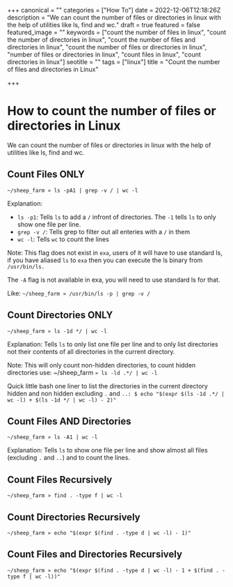 +++
canonical = ""
categories = ["How To"]
date = 2022-12-06T12:18:26Z
description = "We can count the number of files or directories in linux with the help of utilities like ls, find and wc."
draft = true
featured = false
featured_image = ""
keywords = ["count the number of files in linux", "count the number of directories in linux", "count the number of files and directories in linux", "count the number of files or directories in linux", "number of files or directories in linux", "count files in linux", "count directories in linux"]
seotitle = ""
tags = ["linux"]
title = "Count the number of files and directories in Linux"

+++
# How to count the number of files or directories in Linux

We can count the number of files or directories in linux with the help of utilities like ls, find and wc.

## Count Files ONLY

`~/sheep_farm » ls -pA1 | grep -v / | wc -l`

Explanation:

* `ls -p1`: Tells `ls` to add a `/` infront of directories. The `-1` tells `ls` to only show one file per line.
* `grep -v /`: Tells grep to filter out all enteries with a `/` in them
* `wc -l`: Tells `wc` to count the lines

Note: This flag does not exist in `exa`, users of it will have to use standard ls, if you have aliased `ls` to `exa` then you can execute the ls binary from `/usr/bin/ls.`

The `-A` flag is not available in exa, you will need to use standard ls for that.

Like: `~/sheep_farm » /usr/bin/ls -p | grep -v /`

## Count Directories ONLY

`~/sheep_farm » ls -1d */ | wc -l`

Explanation: Tells `ls` to only list one file per line and to only list directories not their contents of all directories in the current directory.

Note: This will only count non-hidden directories, to count hidden directories use: \~/sheep_farm `» ls -ld .*/ | wc -l`

Quick little bash one liner to list the directories in the current directory hidden and non hidden excluding `.` and `..: $ echo "$(expr $(ls -1d .*/ | wc -l) + $(ls -1d */ | wc -l) - 2)"`

## Count Files AND Directories

`~/sheep_farm » ls -A1 | wc -l`

Explanation: Tells `ls` to show one file per line and show almost all files (excluding `.` and `..`) and to count the lines.

## Count Files Recursively

`~/sheep_farm » find . -type f | wc -l`

## Count Directories Recursively

`~/sheep_farm » echo "$(expr $(find . -type d | wc -l) - 1)"`

## Count Files and Directories Recursively

`~/sheep_farm » echo "$(expr $(find . -type d | wc -l) - 1 + $(find . -type f | wc -l))"`